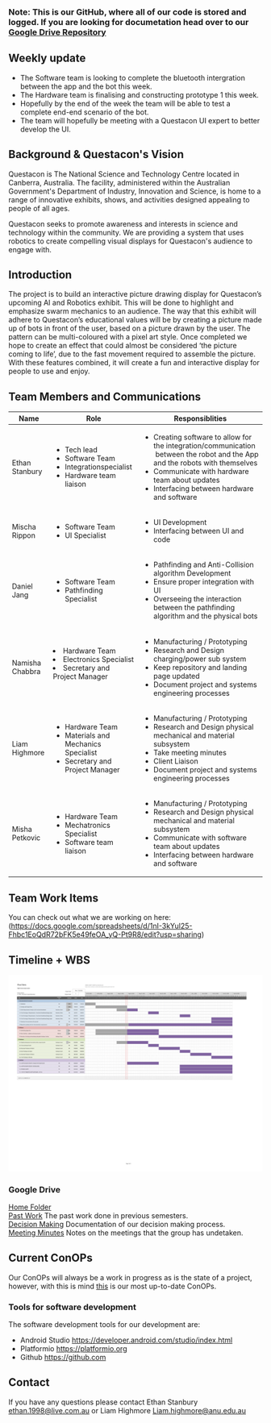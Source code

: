 ### Note: This is our GitHub, where all of our code is stored and logged. If you are looking for documetation head over to our [Google Drive Repository](https://drive.google.com/drive/folders/16jXwYcN4NbzW0Ln2P1bCA10uX1lFQW0Q?usp=sharing)

## Weekly update
 * The Software team is looking to complete the bluetooth intergration between the app and the bot this week.
 * The Hardware team is finalising and constructing prototype 1 this week.
 * Hopefully by the end of the week the team will be able to test a complete end-end scenario of the bot. 
 * The team will hopefully be meeting with a Questacon UI expert to better develop the UI.

## Background & Questacon's Vision
Questacon is The National Science and Technology Centre located in Canberra, Australia. The facility, administered within the Australian Government's Department of Industry, Innovation and Science, is home to a range of innovative exhibits, shows, and activities designed appealing to people of all ages.

Questacon seeks to promote awareness and interests in science and technology within the community. We are providing a system that uses robotics to create compelling visual displays for Questacon's audience to engage with.


## Introduction
The project is to build an interactive picture drawing display for Questacon’s upcoming AI and Robotics exhibit. This will be done to highlight and emphasize swarm mechanics to an audience. The way that this exhibit will adhere to Questacon’s educational values will be by creating a picture made up of bots in front of the user, based on a picture drawn by the user. The pattern can be multi-coloured with a pixel art style. Once completed we hope to create an effect that could almost be considered ‘the picture coming to life’, due to the fast movement required to assemble the picture. With these features combined, it will create a fun and interactive display for people to use and enjoy.

## Team Members and Communications
| Name       |       Role     | Responsiblities  |
| ---------------|-------------| --------------|
|Ethan Stanbury| <ul><li>Tech lead</li><li>Software Team</li><li>Integrationspecialist</li><li>Hardware team liaison</li></ul> |<ul><li>Creating software to allow for the integration/communication  between the robot and the App and the robots with themselves</li><li>Communicate with hardware team about updates</li><li>Interfacing between hardware and software</li></ul>|
|Mischa Rippon|<ul><li>Software Team</li><li>UI Specialist</li></ul>|<ul> <li>UI Development</li><li>Interfacing between UI and code</li></ul>|
|Daniel Jang| <ul><li>Software Team</li><li>Pathfinding Specialist</li> </ul>|<ul> <li>Pathfinding and Anti-Collision algorithm Development</li><li> Ensure proper integration with UI</li><li> Overseeing the interaction between the pathfinding algorithm and the physical bots</li></ul>|
|Namisha Chabbra | </ul><li>Hardware Team</li><li>Electronics Specialist</li><li>Secretary and Project Manager</li> <ul>|<ul><li>Manufacturing / Prototyping</li> <li>Research and Design charging/power sub system</li><li> Keep repository and landing page updated </li><li>Document project and systems engineering processes </li></ul>|
|Liam Highmore |<ul> <li>Hardware Team</li><li>Materials and Mechanics Specialist</li><li>Secretary and Project Manager</li></ul>|<ul><li>Manufacturing / Prototyping</li> <li>Research and Design physical mechanical and material subsystem</li><li>Take meeting minutes</li><li>Client Liaison</li><li>Document project and systems engineering processes</li></ul>|
|Misha Petkovic|<ul> <li>Hardware Team</li><li>Mechatronics Specialist</li><li>Software team liaison</li></ul>|<ul><li>Manufacturing / Prototyping</li> <li>Research and Design physical mechanical and material subsystem</li><li>Communicate with software team about updates </li><li>Interfacing between hardware and software</li></ul>|

## Team Work Items
You can check out what we are working on here: (https://docs.google.com/spreadsheets/d/1nI-3kYul25-Fhbc1EoQdR72bFK5e49feOA_yQ-Pt9R8/edit?usp=sharing)



## Timeline + WBS
![alt text](https://github.com/EthanStanbury/Pixel_Bot_Dev_Space/blob/master/Images/Gantt%20Chart%20v1%20ProjectSchedule%20WK%201-12-1.png)

### Google Drive
[Home Folder](https://drive.google.com/drive/folders/16jXwYcN4NbzW0Ln2P1bCA10uX1lFQW0Q?usp=sharing)  
[Past Work](https://drive.google.com/drive/folders/11kuLpgpWFmtDX-ErQjgKcSv7DiojZMwp?usp=sharing) The past work done in previous semesters.  
[Decision Making](https://drive.google.com/drive/folders/1HIMX3NuXUMVcE0Oukll7nH0dJ6RsnDyC?usp=sharing) Documentation of our decision making process.  
[Meeting Minutes](https://drive.google.com/drive/folders/18v9_FrPEqhdVfAXGsNukwnxbwYojEl2e?usp=sharing) Notes on the meetings that the group has undetaken.  

## Current ConOPs
Our ConOPs will always be a work in progress as is the state of a project, however, with this is mind [this](https://drive.google.com/file/d/1j5KhOBmlKu8sYWbr89peX3zaD081nE_w/view?usp=sharing) is our most up-to-date ConOPs.

### Tools for software development 
The software development tools for our development are:

* Android Studio <https://developer.android.com/studio/index.html>
* Platformio <https://platformio.org>
* Github <https://github.com>

## Contact
If you have any questions please contact Ethan Stanbury ethan.1998@live.com.au or Liam Highmore Liam.highmore@anu.edu.au

